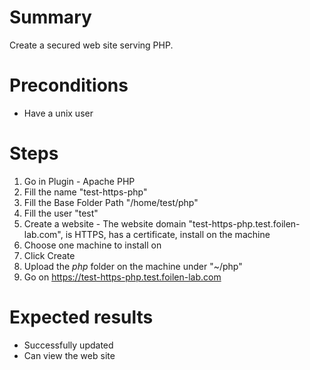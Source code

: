 # Summary

Create a secured web site serving PHP.

# Preconditions

- Have a unix user

# Steps

1. Go in Plugin - Apache PHP
1. Fill the name "test-https-php"
1. Fill the Base Folder Path "/home/test/php"
1. Fill the user "test"
1. Create a website - The website domain "test-https-php.test.foilen-lab.com", is HTTPS, has a certificate, install on the machine
1. Choose one machine to install on
1. Click Create
1. Upload the *php* folder on the machine under "~/php"
1. Go on https://test-https-php.test.foilen-lab.com

# Expected results

- Successfully updated
- Can view the web site
